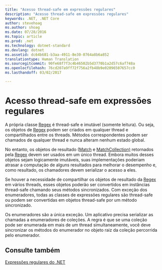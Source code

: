 ```yaml
---
title: "Acesso thread-safe em expressões regulares"
description: "Acesso thread-safe em expressões regulares"
keywords: .NET, .NET Core
author: stevehoag
ms.author: shoag
ms.date: 07/28/2016
ms.topic: article
ms.prod: .net
ms.technology: dotnet-standard
ms.devlang: dotnet
ms.assetid: dc64b681-b3aa-4911-8e30-0764a8b6a852
translationtype: Human Translation
ms.sourcegitcommit: 90fe68f7f3c4b46502b5d3770b1a2d57c6af748a
ms.openlocfilehash: 76cd207a9ff72f756a2fb48b9e02096507657cc0
ms.lasthandoff: 03/02/2017

---
```


# <a name="thread-safety-in-regular-expressions"></a>Acesso thread-safe em expressões regulares

A própria classe [Regex](xref:System.Text.RegularExpressions.Regex) é thread-safe e imutável (somente leitura). Ou seja, os objetos de [Regex](xref:System.Text.RegularExpressions.Regex) podem ser criados em qualquer thread e compartilhados entre os threads. Métodos correspondentes podem ser chamados de qualquer thread e nunca alteram nenhum estado global.

No entanto, os objetos de resultado ([Match](xref:System.Text.RegularExpressions.Match) e [MatchCollection)](xref:System.Text.RegularExpressions.MatchCollection) retornados pela [Regex](xref:System.Text.RegularExpressions.Regex) devem ser usados em um único thread. Embora muitos desses objetos sejam logicamente imutáveis, suas implementações poderiam atrasar a computação de alguns resultados para melhorar o desempenho e, como resultado, os chamadores devem serializar o acesso a eles.

Se houver a necessidade de compartilhar os objetos de resultado da [Regex](xref:System.Text.RegularExpressions.Regex) em vários threads, esses objetos poderão ser convertidos em instâncias thread-safe chamando seus métodos sincronizados. Com exceção dos enumeradores, todas as classes de expressões regulares são thread-safe ou podem ser convertidas em objetos thread-safe por um método sincronizado.

Os enumeradores são a única exceção. Um aplicativo precisa serializar as chamadas a enumeradores de coleções. A regra é que se uma coleção pode ser enumerada em mais de um thread simultaneamente, você deve sincronizar os métodos do enumerador no objeto raiz da coleção percorrida pelo enumerador.

## <a name="see-also"></a>Consulte também

[Expressões regulares do .NET](regular-expressions.md)


